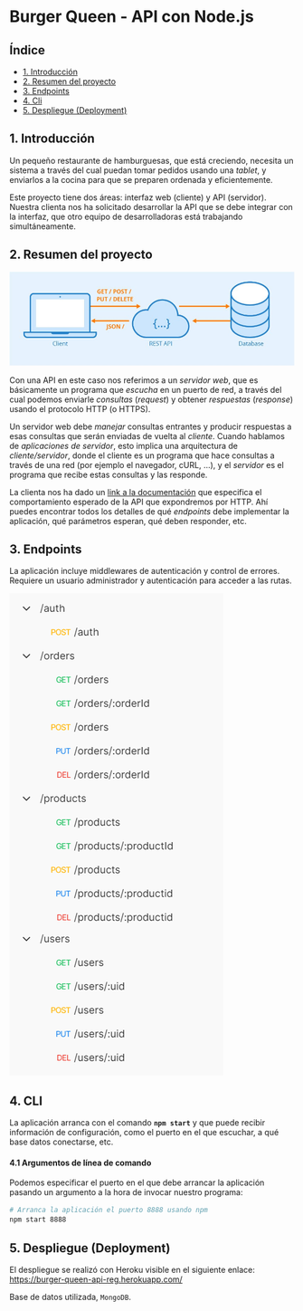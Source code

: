 # Burger Queen - API con Node.js

## Índice

* [1. Introducción](#1-Introducción)
* [2. Resumen del proyecto](#2-resumen-del-proyecto)
* [3. Endpoints](#3-endpoints)
* [4. Cli](#4-cli)
* [5. Despliegue (Deployment)](#Despliegue)

## 1. Introducción

Un pequeño restaurante de hamburguesas, que está creciendo, necesita un
sistema a través del cual puedan tomar pedidos usando una _tablet_, y enviarlos
a la cocina para que se preparen ordenada y eficientemente.

Este proyecto tiene dos áreas: interfaz web (cliente) y API (servidor). Nuestra
clienta nos ha solicitado desarrollar la API que se debe integrar con la
interfaz, que otro equipo de desarrolladoras está trabajando simultáneamente.


## 2. Resumen del proyecto

<img src="./images/apiImg.jpg" >

Con una API en este caso nos referimos a un _servidor web_, que es
básicamente un programa que _escucha_ en un puerto de red, a través del cual
podemos enviarle _consultas_ (_request_) y obtener _respuestas_ (_response_)
usando el protocolo HTTP (o HTTPS).

Un servidor web debe _manejar_ consultas entrantes y producir respuestas a esas
consultas que serán enviadas de vuelta al _cliente_. Cuando hablamos de
_aplicaciones de servidor_, esto implica una arquitectura de _cliente/servidor_,
donde el cliente es un programa que hace consultas a través de una red (por
ejemplo el navegador, cURL, ...), y el _servidor_ es el programa que recibe
estas consultas y las responde.

La clienta nos ha dado un [link a la documentación](https://laboratoria.github.io/burger-queen-api/)
que especifica el comportamiento esperado de la API que expondremos por
HTTP. Ahí puedes encontrar todos los detalles de qué _endpoints_ debe
implementar la aplicación, qué parámetros esperan, qué deben responder, etc.



## 3. Endpoints

La aplicación incluye middlewares de autenticación y control de errores. Requiere un usuario administrador y autenticación para acceder a las rutas. 

<img src="./images/postman.png" >

## 4. CLI

La aplicación arranca con el comando **`npm start`** y que puede
recibir información de configuración, como el puerto en el que escuchar, a qué
base datos conectarse, etc. 

#### 4.1 Argumentos de línea de comando

Podemos especificar el puerto en el que debe arrancar la aplicación pasando un
argumento a la hora de invocar nuestro programa:

```sh
# Arranca la aplicación el puerto 8888 usando npm
npm start 8888
```


## 5. Despliegue (Deployment)

El despliegue se realizó con Heroku visible en el siguiente enlace: https://burger-queen-api-reg.herokuapp.com/

Base de datos utilizada, `MongoDB`.